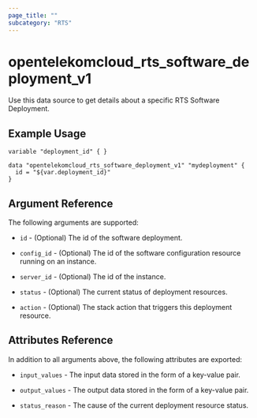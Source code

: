 ```yaml
---
page_title: ""
subcategory: "RTS"
---
```


# opentelekomcloud_rts_software_deployment_v1

Use this data source to get details about a specific RTS Software Deployment.

## Example Usage

```hcl
variable "deployment_id" { }

data "opentelekomcloud_rts_software_deployment_v1" "mydeployment" {
  id = "${var.deployment_id}"
}
```

## Argument Reference

The following arguments are supported:

* `id` - (Optional) The id of the software deployment.

* `config_id` - (Optional) The id of the software configuration resource running on an instance.

* `server_id` - (Optional) The id of the instance.

* `status` - (Optional) The current status of deployment resources.

* `action` - (Optional)  The stack action that triggers this deployment resource.

## Attributes Reference

In addition to all arguments above, the following attributes are exported:

* `input_values` - The input data stored in the form of a key-value pair.

* `output_values` - The output data stored in the form of a key-value pair.

* `status_reason` - The cause of the current deployment resource status.

